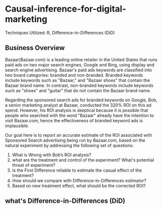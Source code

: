 # Causal-inference-for-digital-marketing
Techniques Utilized: R, Difference-in-Differences (DiD) 

## Business Overview

Bazaar(Bazaar.com) is a leading online retailer in the United States that runs paid ads on two major search engines, Google and Bing, using display and search engine advertising. Bazaar's paid ads keywords are classified into two board categories: branded and non-branded. Branded keywords include keywords such as "Bazaar," and "Bazaar shoes" that contain the Bazaar brand name. In contrast, non-branded keywords include keywords such as "shoes" and "guitar" that do not contain the Bazaar brand name.

Regarding the sponsored search ads for branded keywords on Google, Bob, a senior marketing analyst at Bazaar, conducted the 320% ROI on this ad spend. However, his ROI analysis is skeptical because it is possible that people who searched with the word "Bazaar" already have the intention to visit Bazaar.com, hence the effectiveness of branded keyword ads is implausible.

Our goal here is to report an accurate estimate of the ROI associated with Sponsored Search advertising being run by Bazaar.com, based on the natural experiment by addressing the following set of questions:

1.  What is Wrong with Bob’s ROI analysis?
2.  what are the treatment and control of the experiment? What's potential threat of experiment?
3.  Is the First Difference reliable to estimate the casual effect of the treatment?
4.  How should we compare with Difference-in-Differences estimator?
5.  Based on new treatment effect, what should be the corrected ROI?

## what's Difference-in-Differences (DiD)
